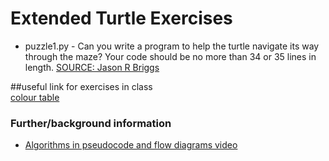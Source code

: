 # Extended Turtle Exercises
* puzzle1.py - Can you write a program to help the turtle navigate its way through the maze? Your code should be no more than 34 or 35 lines in length.
[SOURCE: Jason R Briggs](http://jasonrbriggs.com/python-for-kids/puzzles/puzzle1.html)

##useful link for exercises in class  
[colour table](https://www.tcl.tk/man/tcl8.4/TkCmd/colors.htm)

### Further/background information
* [Algorithms in pseudocode and flow diagrams video](https://www.youtube.com/watch?v=XDWw4Ltfy5w)
